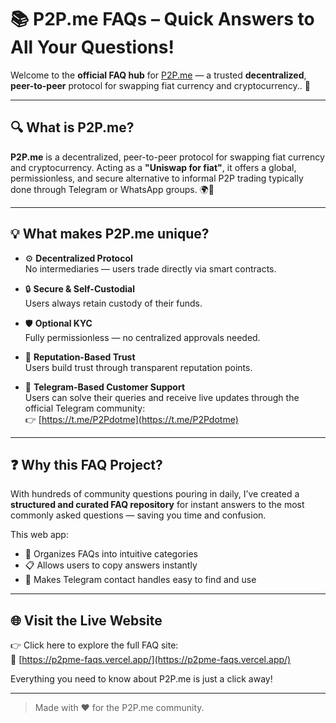 # 📚 P2P.me FAQs – Quick Answers to All Your Questions!

Welcome to the **official FAQ hub** for [P2P.me](https://www.p2p.me/) — a trusted **decentralized**, **peer-to-peer** protocol for swapping fiat currency and cryptocurrency.. 🚀

---

## 🔍 What is P2P.me?

**P2P.me** is a decentralized, peer-to-peer protocol for swapping fiat currency and cryptocurrency. Acting as a **"Uniswap for fiat"**, it offers a global, permissionless, and secure alternative to informal P2P trading typically done through Telegram or WhatsApp groups. 🌍🔄

---

## 💡 What makes P2P.me unique?

- ⚙️ **Decentralized Protocol**  
  No intermediaries — users trade directly via smart contracts.

- 🔒 **Secure & Self-Custodial**  
  Users always retain custody of their funds.

- 🛡️ **Optional KYC**  
  Fully permissionless — no centralized approvals needed.

- 🤝 **Reputation-Based Trust**  
  Users build trust through transparent reputation points.

- 📲 **Telegram-Based Customer Support**  
  Users can solve their queries and receive live updates through the official Telegram community:  
  👉 [https://t.me/P2Pdotme](https://t.me/P2Pdotme)

---

## ❓ Why this FAQ Project?

With hundreds of community questions pouring in daily, I’ve created a **structured and curated FAQ repository** for instant answers to the most commonly asked questions — saving you time and confusion.

This web app:
- 📌 Organizes FAQs into intuitive categories
- 📋 Allows users to copy answers instantly
- 🔎 Makes Telegram contact handles easy to find and use

---

## 🌐 Visit the Live Website

👉 Click here to explore the full FAQ site:  
🔗 [https://p2pme-faqs.vercel.app/](https://p2pme-faqs.vercel.app/)

Everything you need to know about P2P.me is just a click away!

---

> Made with ❤️ for the P2P.me community.

